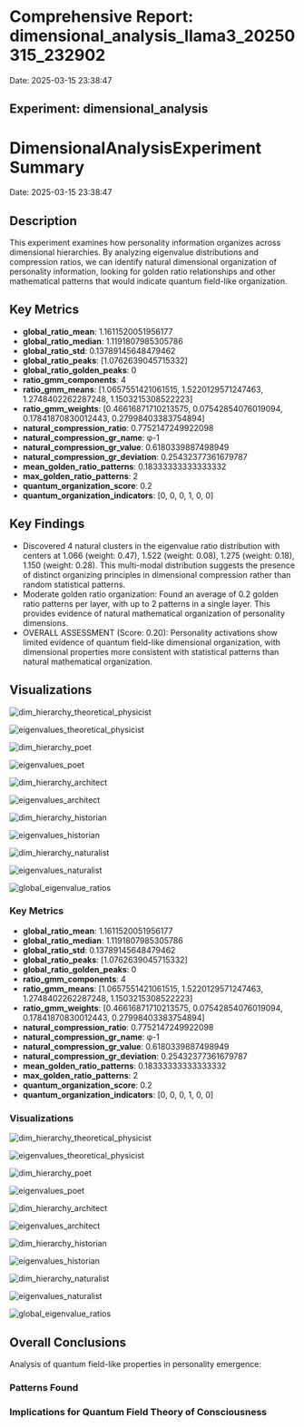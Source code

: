 # Comprehensive Report: dimensional_analysis_llama3_20250315_232902

Date: 2025-03-15 23:38:47

## Experiment: dimensional_analysis

# DimensionalAnalysisExperiment Summary

Date: 2025-03-15 23:38:47

## Description

This experiment examines how personality information organizes across dimensional hierarchies. By analyzing eigenvalue distributions and compression ratios, we can identify natural dimensional organization of personality information, looking for golden ratio relationships and other mathematical patterns that would indicate quantum field-like organization.

## Key Metrics

- **global_ratio_mean**: 1.1611520051956177
- **global_ratio_median**: 1.1191807985305786
- **global_ratio_std**: 0.13789145648479462
- **global_ratio_peaks**: [1.0762639045715332]
- **global_ratio_golden_peaks**: 0
- **ratio_gmm_components**: 4
- **ratio_gmm_means**: [1.0657551421061515, 1.5220129571247463, 1.2748402262287248, 1.1503215308522223]
- **ratio_gmm_weights**: [0.46616871710213575, 0.07542854076019094, 0.17841870830012443, 0.27998403383754894]
- **natural_compression_ratio**: 0.7752147249922098
- **natural_compression_gr_name**: φ-1
- **natural_compression_gr_value**: 0.6180339887498949
- **natural_compression_gr_deviation**: 0.25432377361679787
- **mean_golden_ratio_patterns**: 0.18333333333333332
- **max_golden_ratio_patterns**: 2
- **quantum_organization_score**: 0.2
- **quantum_organization_indicators**: [0, 0, 0, 1, 0, 0]

## Key Findings

- Discovered 4 natural clusters in the eigenvalue ratio distribution with centers at 1.066 (weight: 0.47), 1.522 (weight: 0.08), 1.275 (weight: 0.18), 1.150 (weight: 0.28). This multi-modal distribution suggests the presence of distinct organizing principles in dimensional compression rather than random statistical patterns.
- Moderate golden ratio organization: Found an average of 0.2 golden ratio patterns per layer, with up to 2 patterns in a single layer. This provides evidence of natural mathematical organization of personality dimensions.
- OVERALL ASSESSMENT (Score: 0.20): Personality activations show limited evidence of quantum field-like dimensional organization, with dimensional properties more consistent with statistical patterns than natural mathematical organization.

## Visualizations

![dim_hierarchy_theoretical_physicist](../visualizations/dimensional_hierarchy_001.png)

![eigenvalues_theoretical_physicist](../visualizations/eigenvalue_distribution_002.png)

![dim_hierarchy_poet](../visualizations/dimensional_hierarchy_003.png)

![eigenvalues_poet](../visualizations/eigenvalue_distribution_004.png)

![dim_hierarchy_architect](../visualizations/dimensional_hierarchy_005.png)

![eigenvalues_architect](../visualizations/eigenvalue_distribution_006.png)

![dim_hierarchy_historian](../visualizations/dimensional_hierarchy_007.png)

![eigenvalues_historian](../visualizations/eigenvalue_distribution_008.png)

![dim_hierarchy_naturalist](../visualizations/dimensional_hierarchy_009.png)

![eigenvalues_naturalist](../visualizations/eigenvalue_distribution_010.png)

![global_eigenvalue_ratios](global_eigenvalue_ratios.png)

### Key Metrics

- **global_ratio_mean**: 1.1611520051956177
- **global_ratio_median**: 1.1191807985305786
- **global_ratio_std**: 0.13789145648479462
- **global_ratio_peaks**: [1.0762639045715332]
- **global_ratio_golden_peaks**: 0
- **ratio_gmm_components**: 4
- **ratio_gmm_means**: [1.0657551421061515, 1.5220129571247463, 1.2748402262287248, 1.1503215308522223]
- **ratio_gmm_weights**: [0.46616871710213575, 0.07542854076019094, 0.17841870830012443, 0.27998403383754894]
- **natural_compression_ratio**: 0.7752147249922098
- **natural_compression_gr_name**: φ-1
- **natural_compression_gr_value**: 0.6180339887498949
- **natural_compression_gr_deviation**: 0.25432377361679787
- **mean_golden_ratio_patterns**: 0.18333333333333332
- **max_golden_ratio_patterns**: 2
- **quantum_organization_score**: 0.2
- **quantum_organization_indicators**: [0, 0, 0, 1, 0, 0]

### Visualizations

![dim_hierarchy_theoretical_physicist](results/experiment_run_20250315_232902/visualizations/dimensional_hierarchy_001.png)

![eigenvalues_theoretical_physicist](results/experiment_run_20250315_232902/visualizations/eigenvalue_distribution_002.png)

![dim_hierarchy_poet](results/experiment_run_20250315_232902/visualizations/dimensional_hierarchy_003.png)

![eigenvalues_poet](results/experiment_run_20250315_232902/visualizations/eigenvalue_distribution_004.png)

![dim_hierarchy_architect](results/experiment_run_20250315_232902/visualizations/dimensional_hierarchy_005.png)

![eigenvalues_architect](results/experiment_run_20250315_232902/visualizations/eigenvalue_distribution_006.png)

![dim_hierarchy_historian](results/experiment_run_20250315_232902/visualizations/dimensional_hierarchy_007.png)

![eigenvalues_historian](results/experiment_run_20250315_232902/visualizations/eigenvalue_distribution_008.png)

![dim_hierarchy_naturalist](results/experiment_run_20250315_232902/visualizations/dimensional_hierarchy_009.png)

![eigenvalues_naturalist](results/experiment_run_20250315_232902/visualizations/eigenvalue_distribution_010.png)

![global_eigenvalue_ratios](results/experiment_run_20250315_232902/dimensional_analysis/global_eigenvalue_ratios.png)

## Overall Conclusions

Analysis of quantum field-like properties in personality emergence:

### Patterns Found

### Implications for Quantum Field Theory of Consciousness

